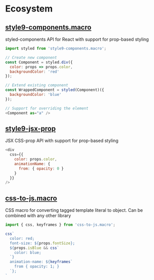 # Ecosystem

## [style9-components.macro](https://github.com/johanholmerin/style9-components.macro)

styled-components API for React with support for prop-based styling

```javascript
import styled from 'style9-components.macro';

// Create new component
const Component = styled.div({
  color: props => props.color,
  backgroundColor: 'red'
});

// Extend existing component
const WrappedComponent = styled(Component)({
  backgroundColor: 'blue'
});

// Support for overriding the element
<Component as="a" />
```

## [style9-jsx-prop](https://github.com/johanholmerin/style9-jsx-prop)

JSX CSS-prop API with support for prop-based styling

```javascript
<div
  css={{
    color: props.color,
    animationName: {
      from: { opacity: 0 }
    }
  }}
/>
```

## [css-to-js.macro](https://github.com/johanholmerin/css-to-js.macro)

CSS macro for converting tagged template literal to object. Can be combined with any other library

```javascript
import { css, keyframes } from 'css-to-js.macro';

css`
  color: red;
  font-size: ${props.fontSize};
  ${props.isBlue && css`
    color: blue;
  `}
  animation-name: ${keyframes`
    from { opacity: 1; }
  `};
`
```

